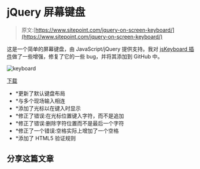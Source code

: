 # jQuery 屏幕键盘

> 原文:[https://www.sitepoint.com/jquery-on-screen-keyboard/](https://www.sitepoint.com/jquery-on-screen-keyboard/)

这是一个简单的屏幕键盘，由 JavaScript/jQuery 提供支持。我对 [jsKeyboard 插件](http://code.technolatte.net/TouchScreenKeyboard/)做了一些增强，修复了它的一些 bug，并将其添加到 GitHub 中。

![keyboard](../Images/e127d78c5715d6dc2ea8c0790e44525c.png)

[下载](https://github.com/sdeering/onscreenkeyboard)

*   *更新了默认键盘布局
*   *与多个现场输入相连
*   *添加了光标以在键入时显示
*   *修正了错误:在光标位置键入字符，而不是追加
*   *修正了错误:删除字符位置而不是最后一个字符
*   *修正了一个错误:空格实际上增加了一个空格
*   *添加了 HTML5 验证规则

## 分享这篇文章